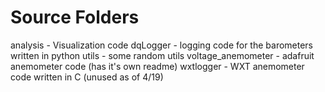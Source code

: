 # Source Folders

analysis - Visualization code
dqLogger - logging code for the barometers written in python
utils - some random utils 
voltage_anemometer - adafruit anemometer code (has it's own readme)
wxtlogger - WXT anemometer code written in C (unused as of 4/19)
